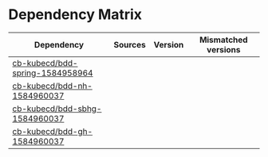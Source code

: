 # Dependency Matrix

Dependency | Sources | Version | Mismatched versions
---------- | ------- | ------- | -------------------
[cb-kubecd/bdd-spring-1584958964](https://github.com/cb-kubecd/bdd-spring-1584958964.git) |  | []() | 
[cb-kubecd/bdd-nh-1584960037](https://github.com/cb-kubecd/bdd-nh-1584960037.git) |  | []() | 
[cb-kubecd/bdd-sbhg-1584960037](https://github.com/cb-kubecd/bdd-sbhg-1584960037.git) |  | []() | 
[cb-kubecd/bdd-gh-1584960037](https://github.com/cb-kubecd/bdd-gh-1584960037.git) |  | []() | 
